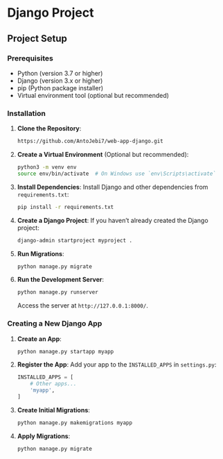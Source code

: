 # Django Project

## Project Setup

### Prerequisites
- Python (version 3.7 or higher)
- Django (version 3.x or higher)
- pip (Python package installer)
- Virtual environment tool (optional but recommended)

### Installation

1. **Clone the Repository**:
    ```bash
    https://github.com/AntoJebi7/web-app-django.git
    ```

2. **Create a Virtual Environment** (Optional but recommended):
    ```bash
    python3 -m venv env
    source env/bin/activate  # On Windows use `env\Scripts\activate`
    ```

3. **Install Dependencies**:
    Install Django and other dependencies from `requirements.txt`:
    ```bash
    pip install -r requirements.txt
    ```

4. **Create a Django Project**:
    If you haven’t already created the Django project:
    ```bash
    django-admin startproject myproject .
    ```

5. **Run Migrations**:
    ```bash
    python manage.py migrate
    ```

6. **Run the Development Server**:
    ```bash
    python manage.py runserver
    ```
    Access the server at `http://127.0.0.1:8000/`.

### Creating a New Django App

1. **Create an App**:
    ```bash
    python manage.py startapp myapp
    ```

2. **Register the App**:
    Add your app to the `INSTALLED_APPS` in `settings.py`:
    ```python
    INSTALLED_APPS = [
        # Other apps...
        'myapp',
    ]
    ```

3. **Create Initial Migrations**:
    ```bash
    python manage.py makemigrations myapp
    ```

4. **Apply Migrations**:
    ```bash
    python manage.py migrate
    ```



